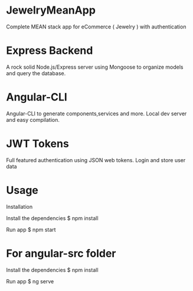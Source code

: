 # JewelryMeanApp
Complete MEAN stack app  for eCommerce ( Jewelry ) with authentication

# Express Backend
A rock solid Node.js/Express server using Mongoose to  organize models
and query the database.

# Angular-CLI
Angular-CLI to generate components,services and more. Local dev server and 
easy compilation.

# JWT Tokens
Full featured authentication using JSON web tokens. Login and store user data


# Usage
Installation

Install the dependencies
$ npm install

Run app
$ npm start

# For angular-src folder
Install the dependencies
$ npm install

Run app
$ ng serve

